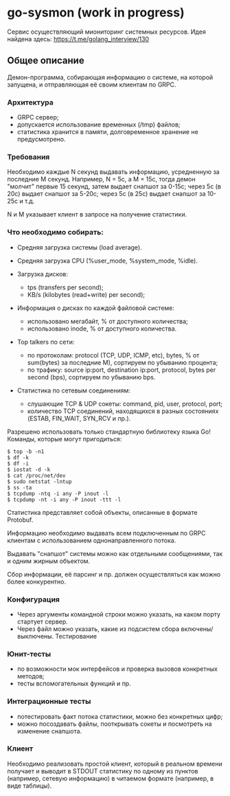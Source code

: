 
# go-sysmon (work in progress)
Сервис осуществляющий миониторинг системных ресурсов. 
Идея найдена здесь: https://t.me/golang_interview/130

## Общее описание

Демон-программа, собирающая информацию о системе, на которой запущена, и отправляющая её своим клиентам по GRPC.

### Архитектура
- GRPC сервер;
- допускается использование временных (/tmp) файлов;
- статистика хранится в памяти, долговременное хранение не предусмотрено.

### Требования
Необходимо каждые N секунд выдавать информацию, усредненную за последние M секунд.
Например, N = 5с, а M = 15с, тогда демон "молчит" первые 15 секунд, затем выдает снапшот за 0-15с; через 5с (в 20с) выдает снапшот за 5-20с; через 5с (в 25с) выдает снапшот за 10-25с и т.д.

N и M указывает клиент в запросе на получение статистики.

### Что необходимо собирать:
- Средняя загрузка системы (load average).

- Средняя загрузка CPU (%user_mode, %system_mode, %idle).

- Загрузка дисков:
    - tps (transfers per second);
    - KB/s (kilobytes (read+write) per second);

- Информация о дисках по каждой файловой системе:
   - использовано мегабайт, % от доступного количества;
   - использовано inode, % от доступного количества.
   
- Top talkers по сети:
   - по протоколам: protocol (TCP, UDP, ICMP, etc), bytes, % от sum(bytes) за последние M), сортируем по убыванию процента;
   - по трафику: source ip:port, destination ip:port, protocol, bytes per second (bps), сортируем по убыванию bps.

- Статистика по сетевым соединениям:
	 - слушающие TCP & UDP сокеты: command, pid, user, protocol, port;
	 - количество TCP соединений, находящихся в разных состояниях (ESTAB, FIN_WAIT, SYN_RCV и пр.).

Разрешено использовать только стандартную библиотеку языка Go!
Команды, которые могут пригодиться:

    $ top -b -n1
    $ df -k
    $ df -i
    $ iostat -d -k
    $ cat /proc/net/dev
    $ sudo netstat -lntup
    $ ss -ta
    $ tcpdump -ntq -i any -P inout -l
    $ tcpdump -nt -i any -P inout -ttt -l

Статистика представляет собой объекты, описанные в формате Protobuf.

Информацию необходимо выдавать всем подключенным по GRPC клиентам с использованием однонаправленного потока.

Выдавать "снапшот" системы можно как отдельными сообщениями, так и одним жирным объектом.

Сбор информации, её парсинг и пр. должен осуществляться как можно более конкурентно.

### Конфигурация

- Через аргументы командной строки можно указать, на каком порту стартует сервер.
- Через файл можно указать, какие из подсистем сбора включены/выключены.
Тестирование

### Юнит-тесты
- по возможности мок интерфейсов и проверка вызовов конкретных методов;
- тесты вспомогательных функций и пр.

### Интеграционные тесты
- потестировать факт потока статистики, можно без конкретных цифр;
- можно посоздавать файлы, пооткрывать сокеты и посмотреть на изменение снапшота.

### Клиент
Необходимо реализовать простой клиент, который в реальном времени получает и выводит в STDOUT статистику по одному из пунктов (например, сетевую информацию) в читаемом формате (например, в виде таблицы).
